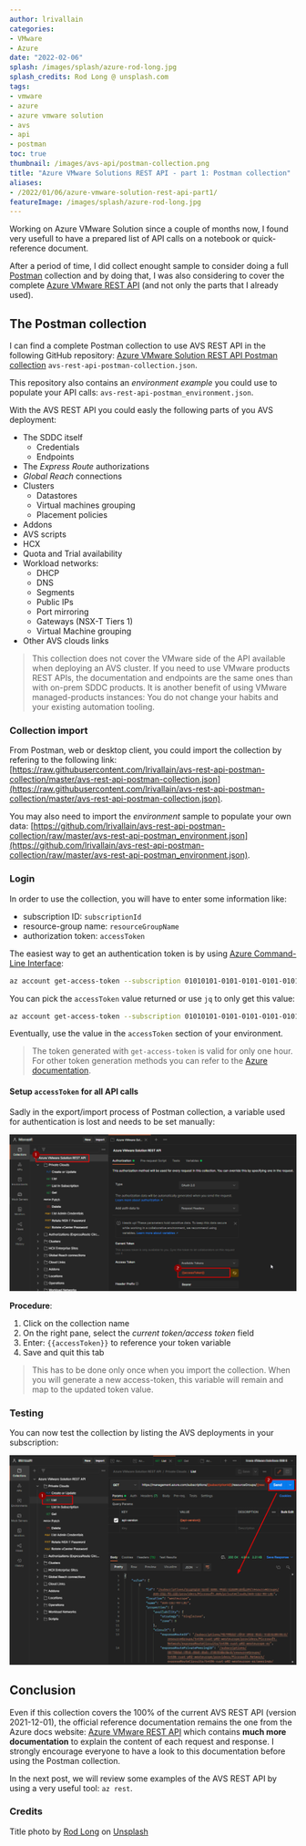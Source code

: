 ```yaml
---
author: lrivallain
categories:
- VMware
- Azure
date: "2022-02-06"
splash: /images/splash/azure-rod-long.jpg
splash_credits: Rod Long @ unsplash.com
tags:
- vmware
- azure
- azure vmware solution
- avs
- api
- postman
toc: true
thumbnail: /images/avs-api/postman-collection.png
title: "Azure VMware Solutions REST API - part 1: Postman collection"
aliases:
- /2022/01/06/azure-vmware-solution-rest-api-part1/
featureImage: /images/splash/azure-rod-long.jpg
---
```


Working on Azure VMware Solution since a couple of months now, I found very usefull to have a prepared list of API calls on a notebook or quick-reference document.

After a period of time, I did collect enought sample to consider doing a full [Postman](https://www.postman.com/) collection and by doing that, I was also considering to cover the complete [Azure VMware REST API](https://docs.microsoft.com/en-us/rest/api/avs/) (and not only the parts that I already used).

## The Postman collection

I can find a complete Postman collection to use AVS REST API in the following GitHub repository: [Azure VMware Solution REST API Postman collection](https://github.com/lrivallain/avs-rest-api-postman-collection) `avs-rest-api-postman-collection.json`.

This repository also contains an *environment example* you could use to populate your API calls: `avs-rest-api-postman_environment.json`.

With the AVS REST API you could easly the following parts of you AVS deployment:

* The SDDC itself
  * Credentials
  * Endpoints
* The *Express Route* authorizations
* *Global Reach* connections
* Clusters
  * Datastores
  * Virtual machines grouping
  * Placement policies
* Addons
* AVS scripts
* HCX
* Quota and Trial availability
* Workload networks:
  * DHCP
  * DNS
  * Segments
  * Public IPs
  * Port mirroring
  * Gateways (NSX-T Tiers 1)
  * Virtual Machine grouping
* Other AVS clouds links

> This collection does not cover the VMware side of the API available when deploying an AVS cluster. If you need to use VMware products REST APIs, the documentation and endpoints are the same ones than with on-prem SDDC products. It is another benefit of using VMware managed-products instances: You do not change your habits and your existing automation tooling.

### Collection import

From Postman, web or desktop client, you could import the collection by refering to the following link: [https://raw.githubusercontent.com/lrivallain/avs-rest-api-postman-collection/master/avs-rest-api-postman-collection.json](https://raw.githubusercontent.com/lrivallain/avs-rest-api-postman-collection/master/avs-rest-api-postman-collection.json).

You may also need to import the *environment* sample to populate your own data: [https://github.com/lrivallain/avs-rest-api-postman-collection/raw/master/avs-rest-api-postman_environment.json](https://github.com/lrivallain/avs-rest-api-postman-collection/raw/master/avs-rest-api-postman_environment.json).

### Login

In order to use the collection, you will have to enter some information like:

* subscription ID: `subscriptionId`
* resource-group name: `resourceGroupName`
* authorization token: `accessToken`

The easiest way to get an authentication token is by using [Azure Command-Line Interface](https://docs.microsoft.com/en-us/cli/azure/):

```bash
az account get-access-token --subscription 01010101-0101-0101-0101-010101010101
```

You can pick the `accessToken` value returned or use `jq` to only get this value:

```bash
az account get-access-token --subscription 01010101-0101-0101-0101-010101010101 | jq ".accessToken"
```

Eventually, use the value in the `accessToken` section of your environment.

> The token generated with `get-access-token` is valid for only one hour. For other token generation methods you can refer to the [Azure documentation](https://docs.microsoft.com/en-us/rest/api/azure/#register-your-client-application-with-azure-ad).

#### Setup `accessToken` for all API calls

Sadly in the export/import process of Postman collection, a variable used for authentication is lost and needs to be set manually:

![Set the token value to a variable reference](/images/avs-api/authentication-configuration.png)

**Procedure**:

1. Click on the collection name
2. On the right pane, select the *current token/access token* field
3. Enter: `{{accessToken}}` to reference your token variable
4. Save and quit this tab

> This has to be done only once when you import the collection. When you will generate a new access-token, this variable will remain and map to the updated token value.

### Testing

You can now test the collection by listing the AVS deployments in your subscription:

![List AVS SDDC](/images/avs-api/list-avs-sddc.png)


## Conclusion

Even if this collection covers the 100% of the current AVS REST API (version 2021-12-01), the official reference documentation remains the one from the Azure docs website: [Azure VMware REST API](https://docs.microsoft.com/en-us/rest/api/avs/) which contains **much more documentation** to explain the content of each request and response. I strongly encourage everyone to have a look to this documentation before using the Postman collection.

In the next post, we will review some examples of the AVS REST API by using a very useful tool: `az rest`.

### Credits

Title photo by [Rod Long](https://unsplash.com/@rodlong) on [Unsplash](https://unsplash.com/photos/vpOeXr5wmR4)